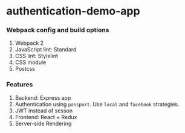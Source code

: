 # authentication-demo-app

### Webpack config and build options

1. Webpack 2
2. JavaScript lint: Standard 
3. CSS lint: Stylelint
3. CSS module
4. Postcss

### Features

1. Backend: Express app
2. Authentication using `passport`. Use `local` and `facebook` strategies.
3. JWT instead of sesson
4. Frontend: React + Redux
5. Server-side Rendering
